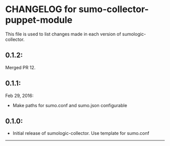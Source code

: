 # CHANGELOG for sumo-collector-puppet-module

This file is used to list changes made in each version of sumologic-collector.

## 0.1.2:
Merged PR 12. 

## 0.1.1:
Feb 29, 2016:
* Make paths for sumo.conf and sumo.json configurable 

## 0.1.0:

* Initial release of sumologic-collector. Use template for sumo.conf


- - -
